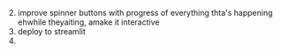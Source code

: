 2. improve spinner buttons with progress of everything thta's happening ehwhile theyaiting, amake it interactive
3.  deploy to streamlit
4.  